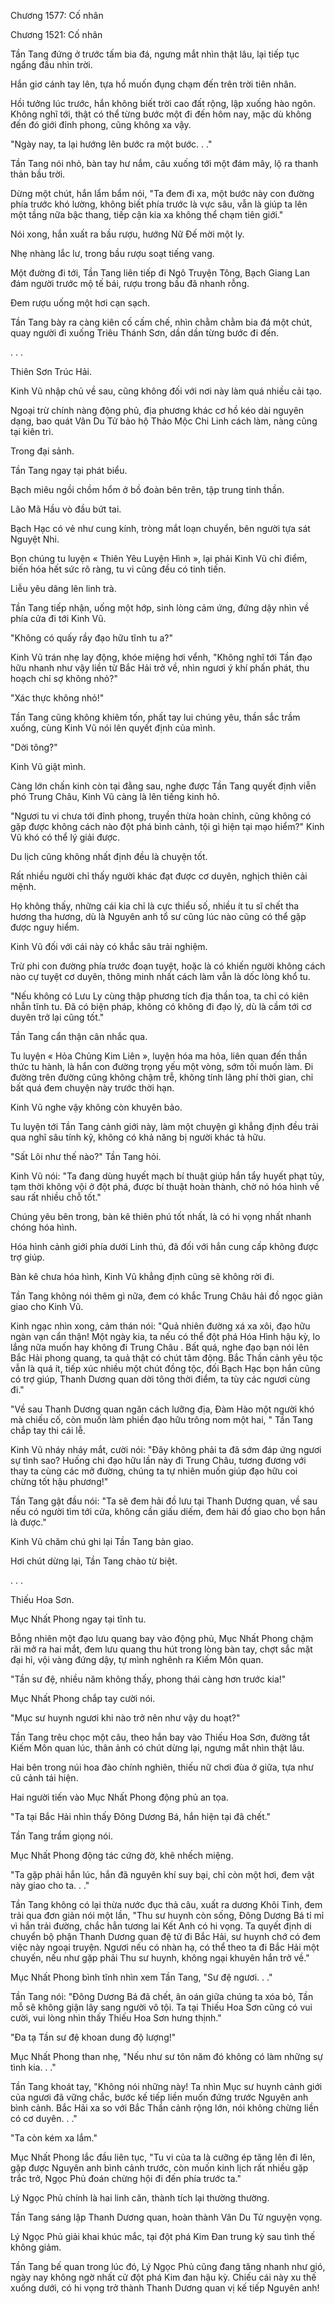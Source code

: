 




Chương 1577: Cố nhân


Chương 1521: Cố nhân

Tần Tang đứng ở trước tấm bia đá, ngưng mắt nhìn thật lâu, lại tiếp tục ngẩng đầu nhìn trời.

Hắn giơ cánh tay lên, tựa hồ muốn đụng chạm đến trên trời tiên nhân.

Hồi tưởng lúc trước, hắn không biết trời cao đất rộng, lập xuống hào ngôn. Không nghĩ tới, thật có thể từng bước một đi đến hôm nay, mặc dù không đến đó giới đỉnh phong, cũng không xa vậy.

"Ngày nay, ta lại hướng lên bước ra một bước. . ."

Tần Tang nói nhỏ, bàn tay hư nắm, câu xuống tới một đám mây, lộ ra thanh thản bầu trời.

Dừng một chút, hắn lẩm bẩm nói, "Ta đem đi xa, một bước này con đường phía trước khó lường, không biết phía trước là vực sâu, vẫn là giúp ta lên một tầng nữa bậc thang, tiếp cận kia xa không thể chạm tiên giới."

Nói xong, hắn xuất ra bầu rượu, hướng Nữ Đế mời một ly.

Nhẹ nhàng lắc lư, trong bầu rượu soạt tiếng vang.

Một đường đi tới, Tần Tang liên tiếp đi Ngô Truyện Tông, Bạch Giang Lan đám người trước mộ tế bái, rượu trong bầu đã nhanh rỗng.

Đem rượu uống một hơi cạn sạch.

Tần Tang bày ra càng kiên cố cấm chế, nhìn chằm chằm bia đá một chút, quay người đi xuống Triêu Thánh Sơn, dần dần từng bước đi đến.

. . .

Thiên Sơn Trúc Hải.

Kinh Vũ nhập chủ về sau, cũng không đối với nơi này làm quá nhiều cải tạo.

Ngoại trừ chính nàng động phủ, địa phương khác cơ hồ kéo dài nguyên dạng, bao quát Vân Du Tử bảo hộ Thảo Mộc Chi Linh cách làm, nàng cũng tại kiên trì.

Trong đại sảnh.

Tần Tang ngay tại phát biểu.

Bạch miêu ngồi chồm hổm ở bồ đoàn bên trên, tập trung tinh thần.

Lão Mã Hầu vò đầu bứt tai.

Bạch Hạc có vẻ như cung kính, tròng mắt loạn chuyển, bên người tựa sát Nguyệt Nhi.

Bọn chúng tu luyện « Thiên Yêu Luyện Hình », lại phải Kinh Vũ chỉ điểm, biến hóa hết sức rõ ràng, tu vi cũng đều có tinh tiến.

Liễu yêu dâng lên linh trà.

Tần Tang tiếp nhận, uống một hớp, sinh lòng cảm ứng, đứng dậy nhìn về phía cửa đi tới Kinh Vũ.

"Không có quấy rầy đạo hữu tĩnh tu a?"

Kinh Vũ trán nhẹ lay động, khóe miệng hơi vểnh, "Không nghĩ tới Tần đạo hữu nhanh như vậy liền từ Bắc Hải trở về, nhìn ngươi ý khí phấn phát, thu hoạch chỉ sợ không nhỏ?"

"Xác thực không nhỏ!"

Tần Tang cũng không khiêm tốn, phất tay lui chúng yêu, thần sắc trầm xuống, cùng Kinh Vũ nói lên quyết định của mình.

"Dời tông?"

Kinh Vũ giật mình.

Càng lớn chấn kinh còn tại đằng sau, nghe được Tần Tang quyết định viễn phó Trung Châu, Kinh Vũ càng là lên tiếng kinh hô.

"Ngươi tu vi chưa tới đỉnh phong, truyền thừa hoàn chỉnh, cũng không có gặp được không cách nào đột phá bình cảnh, tội gì hiện tại mạo hiểm?" Kinh Vũ khó có thể lý giải được.

Du lịch cũng không nhất định đều là chuyện tốt.

Rất nhiều người chỉ thấy người khác đạt được cơ duyên, nghịch thiên cải mệnh.

Họ không thấy, những cái kia chỉ là cực thiểu số, nhiều ít tu sĩ chết tha hương tha hương, dù là Nguyên anh tổ sư cũng lúc nào cũng có thể gặp được nguy hiểm.

Kinh Vũ đối với cái này có khắc sâu trải nghiệm.

Trừ phi con đường phía trước đoạn tuyệt, hoặc là có khiến người không cách nào cự tuyệt cơ duyên, thông minh nhất cách làm vẫn là dốc lòng khổ tu.

"Nếu không có Lưu Ly cùng thập phương tích địa thần toa, ta chỉ có kiên nhẫn tĩnh tu. Đã có biện pháp, không có không đi đạo lý, dù là cầm tới cơ duyên trở lại cũng tốt."

Tần Tang cẩn thận cân nhắc qua.

Tu luyện « Hỏa Chủng Kim Liên », luyện hóa ma hỏa, liên quan đến thần thức tu hành, là hắn con đường trọng yếu một vòng, sớm tối muốn làm. Đi đường trên đường cũng không chậm trễ, không tính lãng phí thời gian, chỉ bất quá đem chuyện này trước thời hạn.

Kinh Vũ nghe vậy không còn khuyên bảo.

Tu luyện tới Tần Tang cảnh giới này, làm một chuyện gì khẳng định đều trải qua nghĩ sâu tính kỹ, không có khả năng bị người khác tả hữu.

"Sất Lôi như thế nào?" Tần Tang hỏi.

Kinh Vũ nói: "Ta đang dùng huyết mạch bí thuật giúp hắn tẩy huyết phạt tủy, tạm thời không vội ở đột phá, được bí thuật hoàn thành, chờ nó hóa hình về sau rất nhiều chỗ tốt."

Chúng yêu bên trong, bàn kê thiên phú tốt nhất, là có hi vọng nhất nhanh chóng hóa hình.

Hóa hình cảnh giới phía dưới Linh thú, đã đối với hắn cung cấp không được trợ giúp.

Bàn kê chưa hóa hình, Kinh Vũ khẳng định cũng sẽ không rời đi.

Tần Tang không nói thêm gì nữa, đem có khắc Trung Châu hải đồ ngọc giản giao cho Kinh Vũ.

Kinh ngạc nhìn xong, cảm thán nói: "Quả nhiên đường xá xa xôi, đạo hữu ngàn vạn cẩn thận! Một ngày kia, ta nếu có thể đột phá Hóa Hình hậu kỳ, lo lắng nữa muốn hay không đi Trung Châu . Bất quá, nghe đạo bạn nói lên Bắc Hải phong quang, ta quả thật có chút tâm động. Bắc Thần cảnh yêu tộc vẫn là quá ít, tiếp xúc nhiều một chút đồng tộc, đối Bạch Hạc bọn hắn cũng có trợ giúp, Thanh Dương quan dời tông thời điểm, ta tùy các ngươi cùng đi."

"Về sau Thanh Dương quan ngăn cách lưỡng địa, Đàm Hào một người khó mà chiếu cố, còn muốn làm phiền đạo hữu trông nom một hai, " Tần Tang chắp tay thi cái lễ.

Kinh Vũ nháy nháy mắt, cười nói: "Đây không phải ta đã sớm đáp ứng ngươi sự tình sao? Huống chi đạo hữu lần này đi Trung Châu, tương đương với thay ta cùng các mở đường, chúng ta tự nhiên muốn giúp đạo hữu coi chừng tốt hậu phương!"

Tần Tang gật đầu nói: "Ta sẽ đem hải đồ lưu tại Thanh Dương quan, về sau nếu có người tìm tới cửa, không cần giấu diếm, đem hải đồ giao cho bọn hắn là được."

Kinh Vũ chăm chú ghi lại Tần Tang bàn giao.

Hơi chút dừng lại, Tần Tang chào từ biệt.

. . .

Thiếu Hoa Sơn.

Mục Nhất Phong ngay tại tĩnh tu.

Bỗng nhiên một đạo lưu quang bay vào động phủ, Mục Nhất Phong chậm rãi mở ra hai mắt, đem lưu quang thu hút trong lòng bàn tay, chợt sắc mặt đại hỉ, vội vàng đứng dậy, tự mình nghênh ra Kiếm Môn quan.

"Tần sư đệ, nhiều năm không thấy, phong thái càng hơn trước kia!"

Mục Nhất Phong chắp tay cười nói.

"Mục sư huynh ngươi khi nào trở nên như vậy du hoạt?"

Tần Tang trêu chọc một câu, theo hắn bay vào Thiếu Hoa Sơn, đường tắt Kiếm Môn quan lúc, thân ảnh có chút dừng lại, ngưng mắt nhìn thật lâu.

Hai bên trong núi hoa đào chính nghiên, thiếu nữ chơi đùa ở giữa, tựa như cũ cảnh tái hiện.

Hai người tiến vào Mục Nhất Phong động phủ an tọa.

"Ta tại Bắc Hải nhìn thấy Đông Dương Bá, hắn hiện tại đã chết."

Tần Tang trầm giọng nói.

Mục Nhất Phong động tác cứng đờ, khẽ nhếch miệng.

"Ta gặp phải hắn lúc, hắn đã nguyên khí suy bại, chỉ còn một hơi, đem vật này giao cho ta. . ."

Tần Tang không có lại thừa nước đục thả câu, xuất ra dương Khôi Tinh, đem trải qua đơn giản nói một lần, "Thu sư huynh còn sống, Đông Dương Bá tỉ mỉ vì hắn trải đường, chắc hẳn tương lai Kết Anh có hi vọng. Ta quyết định di chuyển bộ phận Thanh Dương quan đệ tử đi Bắc Hải, sư huynh chớ có đem việc này ngoại truyện. Ngươi nếu có nhàn hạ, có thể theo ta đi Bắc Hải một chuyến, nếu như gặp phải Thu sư huynh, không ngại khuyên hắn trở về."

Mục Nhất Phong bình tĩnh nhìn xem Tần Tang, "Sư đệ ngươi. . ."

Tần Tang nói: "Đông Dương Bá đã chết, ân oán giữa chúng ta xóa bỏ, Tần mỗ sẽ không giận lây sang người vô tội. Ta tại Thiếu Hoa Sơn cũng có vui cười, vui lòng nhìn thấy Thiếu Hoa Sơn hưng thịnh."

"Đa tạ Tần sư đệ khoan dung độ lượng!"

Mục Nhất Phong than nhẹ, "Nếu như sư tôn năm đó không có làm những sự tình kia. . ."

Tần Tang khoát tay, "Không nói những này! Ta nhìn Mục sư huynh cảnh giới của ngươi đã vững chắc, bước kế tiếp liền muốn đứng trước Nguyên anh bình cảnh. Bắc Hải xa so với Bắc Thần cảnh rộng lớn, nói không chừng liền có cơ duyên. . ."

"Ta còn kém xa lắm."

Mục Nhất Phong lắc đầu liên tục, "Tu vi của ta là cưỡng ép tăng lên đi lên, gặp được Nguyên anh bình cảnh trước, còn muốn kinh lịch rất nhiều gặp trắc trở, Ngọc Phủ đoán chừng hội đi đến phía trước ta."

Lý Ngọc Phủ chính là hai linh căn, thành tích lại thường thường.

Tần Tang sáng lập Thanh Dương quan, hoàn thành Vân Du Tử nguyện vọng.

Lý Ngọc Phủ giải khai khúc mắc, tại đột phá Kim Đan trung kỳ sau tình thế không giảm.

Tần Tang bế quan trong lúc đó, Lý Ngọc Phủ cũng đang tăng nhanh như gió, ngày nay không ngờ nhất cử đột phá Kim đan hậu kỳ. Chiếu cái này xu thế xuống dưới, có hi vọng trở thành Thanh Dương quan vị kế tiếp Nguyên anh!




